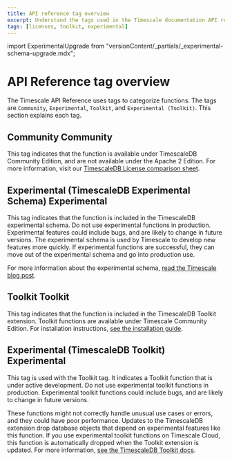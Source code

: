 ```yaml
---
title: API reference tag overview
excerpt: Understand the tags used in the Timescale documentation API references
tags: [licenses, toolkit, experimental]
---
```


import ExperimentalUpgrade from "versionContent/_partials/_experimental-schema-upgrade.mdx";

# API Reference tag overview

The Timescale API Reference uses tags to categorize functions. The tags are
`Community`, `Experimental`, `Toolkit`, and `Experimental (Toolkit)`. This
section explains each tag.

## Community <Tag type="community">Community</Tag>

This tag indicates that the function is available under TimescaleDB Community
Edition, and are not available under the Apache 2 Edition. For more information,
visit our [TimescaleDB License comparison sheet][tsl-comparison].

## Experimental (TimescaleDB Experimental Schema) <Tag type="experimental">Experimental</Tag>

This tag indicates that the function is included in the TimescaleDB experimental
schema. Do not use experimental functions in production. Experimental features
could include bugs, and are likely to change in future versions. The
experimental schema is used by Timescale to develop new features more quickly.
If experimental functions are successful, they can move out of the experimental
schema and go into production use.

<ExperimentalUpgrade />

For more information about the experimental
schema, [read the Timescale blog post][experimental-blog].

## Toolkit <Tag type="toolkit">Toolkit</Tag>

This tag indicates that the function is included in the TimescaleDB Toolkit extension.
Toolkit functions are available under Timescale Community Edition.
For installation instructions, [see the installation guide][toolkit-install].

## Experimental (TimescaleDB Toolkit) <Tag type="experimental-toolkit">Experimental</Tag>

This tag is used with the Toolkit tag. It indicates a Toolkit function that is
under active development. Do not use experimental toolkit functions in
production. Experimental toolkit functions could include bugs, and are likely to
change in future versions.

These functions might not correctly handle unusual use cases or errors, and they
could have poor performance. Updates to the TimescaleDB extension drop database
objects that depend on experimental features like this function. If you use
experimental toolkit functions on Timescale Cloud, this function is
automatically dropped when the Toolkit extension is updated. For more
information, [see the TimescaleDB Toolkit docs][toolkit-docs].

[tsl-comparison]: /about/:currentVersion:/timescaledb-editions/
[toolkit-install]: /self-hosted/:currentVersion:/tooling/install-toolkit/
[toolkit-docs]: https://github.com/timescale/timescaledb-toolkit/tree/main/docs#a-note-on-tags-
[experimental-blog]: https://blog.timescale.com/blog/move-fast-but-dont-break-things-introducing-the-experimental-schema-with-new-experimental-features-in-timescaledb-2-4/

